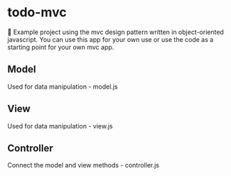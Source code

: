 # todo-mvc
💎  Example project using the mvc design pattern written in object-oriented javascript.
You can use this app for your own use or use the code as a starting point for your own mvc app.

## Model
Used for data manipulation - model.js

## View
Used for data manipulation - view.js

## Controller
Connect the model and view methods - controller.js